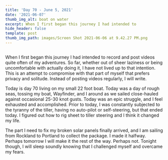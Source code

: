 ```yaml
---
title: 'Day 70 - June 5, 2021'
date: '2021-06-07'
thumb_img_alt: boat on water
excerpt: When I first began this journey I had intended to
hide_header: false
template: post
thumb_img_path: images/Screen Shot 2021-06-06 at 9.42.27 PM.png
---
```

##

When I first began this journey I had intended to record and post videos quite often of my adventures. So far, whether out of sheer laziness or being uncomfortable with actually doing it, I have not lived up to that intention. This is an attempt to compromise with that part of myself that prefers privacy and solitude. Instead of posting videos regularly, I will write.

Today is day 70 living on my small 22 foot boat. Today was a day of rough seas, tossing my boat, Wayfinder, and I around as we sailed close-hauled against occasional 25-30 knot gusts. Today was an epic struggle, and I feel exhausted and accomplished. Prior to today, I was constantly subjected to the tyranny of the tiller, having no auto-pilot or self-steering, but that ended today. I figured out how to rig sheet to tiller steering and I think it changed my life.

The part I need to fix my broken solar panels finally arrived, and I am sailing from Rockland to Portland to collect the package. I made it halfway. Perhaps tomorrow I will make it the rest of the way. Perhaps not. Tonight though, I will sleep soundly knowing that I challenged myself and overcame my fears.
